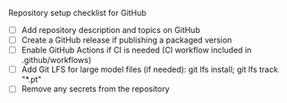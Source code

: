 Repository setup checklist for GitHub

- [ ] Add repository description and topics on GitHub
- [ ] Create a GitHub release if publishing a packaged version
- [ ] Enable GitHub Actions if CI is needed (CI workflow included in .github/workflows)
- [ ] Add Git LFS for large model files (if needed): git lfs install; git lfs track "*.pt"
- [ ] Remove any secrets from the repository
